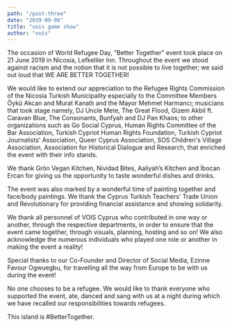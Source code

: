 ```yaml
---
path: "/post-three"
date: "2019-09-08"
title: "vois game show"
author: "vois"
---
```


The occasion of World Refugee Day, “Better Together” event took place on 21 June 2019 in Nicosia, Lefkeliler Inn. Throughout the event we stood against racism and the notion that it is not possible to live together; we said out loud that WE ARE BETTER TOGETHER!

We would like to extend our appreciation to the Refugee Rights Commission of the Nicosia Turkish Municipality especially to the Committee Members Öykü Akcan and Murat Kanatlı and the Mayor Mehmet Harmancı; musicians that took stage namely, DJ Uncle Mete, The Great Flood, Gizem Akbil ft. Caravan Blue, The Consonants, Bunfyah and DJ Pan Khaos; to other organizations such as Go Social Cyprus, Human Rights Committee of the Bar Association, Turkish Cypriot Human Rights Foundation, Turkish Cypriot Journalists' Association, Queer Cyprus Association, SOS Children's Village Association, Association for Historical Dialogue and Research, that enriched the event with their info stands.

We thank Grön Vegan Kitchen, Nividad Bites, Aaliyah’s Kitchen and İbocan Ercan for giving us the opportunity to taste wonderful dishes and drinks.

The event was also marked by a wonderful time of painting together and face/body paintings. We thank the Cyprus Turkish Teachers’ Trade Union and Revolutionary for providing financial assistance and showing solidarity.

We thank all personnel of VOIS Cyprus who contributed in one way or another, through the respective departments, in order to ensure that the event came together, through visuals, planning, hosting and so on! We also acknowledge the numerous individuals who played one role or another in making the event a reality!

Special thanks to our Co-Founder and Director of Social Media, Ezinne Favour Ogwuegbu, for travelling all the way from Europe to be with us during the event!

No one chooses to be a refugee. We would like to thank everyone who supported the event, ate, danced and sang with us at a night during which we have recalled our responsibilities towards refugees.

This island is #BetterTogether.